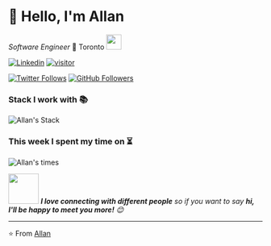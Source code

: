 # 👋 Hello, I'm Allan  

_*Software Engineer*_ 🍁 Toronto 
<img src="https://media.giphy.com/media/WUlplcMpOCEmTGBtBW/giphy.gif" width="30"> 

[![Linkedin](https://img.shields.io/badge/-Allan_Im-blue?style=flat&logo=Linkedin&logoColor=white&link=https://www.linkedin.com/in/allanim/)](https://www.linkedin.com/in/allanim/)
[![visitor](https://hits.seeyoufarm.com/api/count/incr/badge.svg?url=https%3A%2F%2Fgithub.com%2Fallanim)](https://hits.seeyoufarm.com)

[![Twitter Follows](https://img.shields.io/twitter/follow/allanlogs?label=Follow)](https://twitter.com/allanlogs)
[![GitHub Followers](https://img.shields.io/github/followers/allanim?label=Follow&style=social)](https://github.com/allanim?tab=followers)


### Stack I work with 📚
![Allan's Stack](https://aim.vogle.com/stack-lang/github/allanim)


### This week I spent my time on ⏳
![Allan's times](https://aim.vogle.com/wakatime/allanim?theme=dark&row=3)


<img src="https://media.giphy.com/media/LnQjpWaON8nhr21vNW/giphy.gif" width="60"> <em><b>I love connecting with different people</b> so if you want to say <b>hi, I'll be happy to meet you more!</b> 😊</em>

---

⭐️ From [Allan](http://git.io/allanim)



